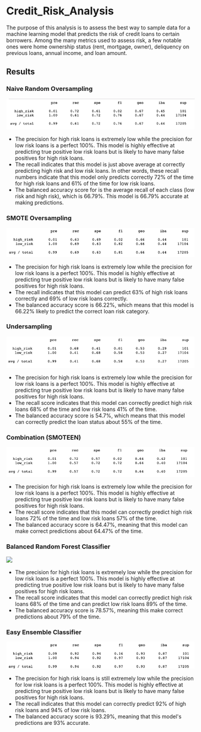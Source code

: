 # Credit_Risk_Analysis

The purpose of this analysis is to assess the best way to sample data for a machine learning model that predicts the risk of credit loans to certain borrowers. Among the many metrics used to assess risk, a few notable ones were home ownership status (rent, mortgage, owner), deliquency on previous loans, annual income, and loan amount.

## Results

### Naive Random Oversampling
![](images/naive_oversampling.png)

- The precision for high risk loans is extremely low while the precision for low risk loans is a perfect 100%. This model is highly effective at predicting true positive low risk loans but is likely to have many false positives for high risk loans. 
- The recall indicates that this model is just above average at correctly predicting high risk and low risk loans. In other words, these recall numbers indicate that this model only predicts correctly 72% of the time for high risk loans and 61% of the time for low risk loans.
- The balanced accuracy score for is the average recall of each class (low risk and high risk), which is 66.79%. This model is 66.79% accurate at making predictions.

### SMOTE Oversampling
![](images/SMOTE.png)

- The precision for high risk loans is extremely low while the precision for low risk loans is a perfect 100%. This model is highly effective at predicting true positive low risk loans but is likely to have many false positives for high risk loans. 
- The recall indicates that this model can predict 63% of high risk loans correctly and 69% of low risk loans correctly. 
- The balanced accuracy score is 66.22%, which means that this model is 66.22% likely to predict the correct loan risk category.

### Undersampling
![](images/undersampling.png)

- The precision for high risk loans is extremely low while the precision for low risk loans is a perfect 100%. This model is highly effective at predicting true positive low risk loans but is likely to have many false positives for high risk loans. 
- The recall score indicates that this model can correctly predict high risk loans 68% of the time and low risk loans 41% of the time.
- The balanced accuracy score is 54.7%, which means that this model can correctly predict the loan status about 55% of the time.

### Combination (SMOTEEN)
![](images/SMOTEEN.png)

- The precision for high risk loans is extremely low while the precision for low risk loans is a perfect 100%. This model is highly effective at predicting true positive low risk loans but is likely to have many false positives for high risk loans. 
- The recall score indicates that this model can correctly predict high risk loans 72% of the time and low risk loans 57% of the time.
- The balanced accuracy score is 64.47%, meaning that this model can make correct predictions about 64.47% of the time. 

### Balanced Random Forest Classifier
![](images/balanced_random_forest.png)

- The precision for high risk loans is extremely low while the precision for low risk loans is a perfect 100%. This model is highly effective at predicting true positive low risk loans but is likely to have many false positives for high risk loans. 
- The recall score indicates that this model can correctly predict high risk loans 68% of the time and can predict low risk loans 89% of the time.
- The balanced accuracy score is 78.57%, meaning this make correct predictions about 79% of the time.

### Easy Ensemble Classifier
![](images/easy_ensemble.png)

- The precision for high risk loans is still extremely low while the precision for low risk loans is a perfect 100%. This model is highly effective at predicting true positive low risk loans but is likely to have many false positives for high risk loans. 
- The recall indicates that this model can correctly predict 92% of high risk loans and 94% of low risk loans.
- The balanced accuracy score is 93.29%, meaning that this model's predictions are 93% accurate. 
